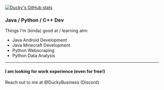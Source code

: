 [![Ducky's GitHub stats](https://github-readme-stats.vercel.app/api?username=duckysmacky)](https://github.com/anuraghazra/github-readme-stats&show_icons=true&theme=gotham )

### Java / Python / C++ Dev
Things I'm (kinda) good at / learning atm:
- Java Android Development
- Java Minecraft Development
- Python Webscraping
- Python Data Analysis
----
#### I am looking for work experience (even for free!)
Reach out to me at @DuckyBusiness (Discord)

